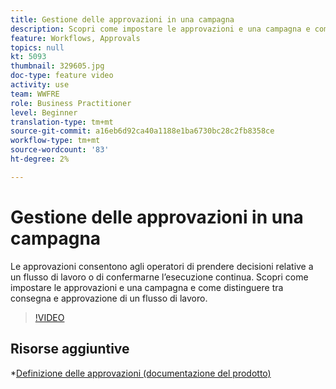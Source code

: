 ```yaml
---
title: Gestione delle approvazioni in una campagna
description: Scopri come impostare le approvazioni e una campagna e come distinguere tra consegna e approvazione di un flusso di lavoro.
feature: Workflows, Approvals
topics: null
kt: 5093
thumbnail: 329605.jpg
doc-type: feature video
activity: use
team: WWFRE
role: Business Practitioner
level: Beginner
translation-type: tm+mt
source-git-commit: a16eb6d92ca40a1188e1ba6730bc28c2fb8358ce
workflow-type: tm+mt
source-wordcount: '83'
ht-degree: 2%

---
```



# Gestione delle approvazioni in una campagna

Le approvazioni consentono agli operatori di prendere decisioni relative a un flusso di lavoro o di confermarne l’esecuzione continua.
Scopri come impostare le approvazioni e una campagna e come distinguere tra consegna e approvazione di un flusso di lavoro.

>[!VIDEO](https://video.tv.adobe.com/v/329605?quality=12)

## Risorse aggiuntive

*[Definizione delle approvazioni (documentazione del prodotto)](https://experienceleague.adobe.com/docs/campaign-classic/using/automating-with-workflows/executing-a-workflow/defining-approvals.html?lang=en#sending-emails)

